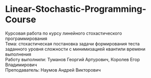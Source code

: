 # Linear-Stochastic-Programming-Course  
Курсовая работа по курсу линейного стохастического программирования  
Тема: стохастическая постановка задачи формирования теста заданного уровня сложности с минимизацией квантили времени выполнения  
Работу выполнили: Туманов Георгий Артурович, Королев Егор Владимирович  
Преподаватель: Наумов Андрей Викторович  
